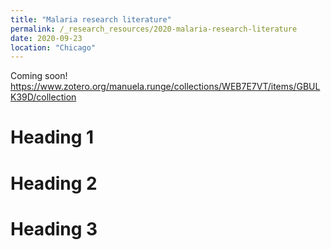 ```yaml
---
title: "Malaria research literature"
permalink: /_research_resources/2020-malaria-research-literature
date: 2020-09-23
location: "Chicago"
---
```


Coming soon!
https://www.zotero.org/manuela.runge/collections/WEB7E7VT/items/GBULK39D/collection

Heading 1
======

Heading 2
======

Heading 3
======